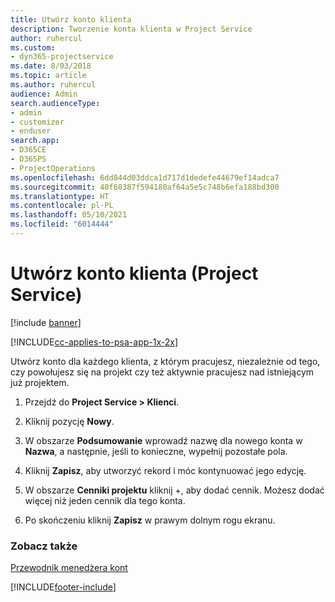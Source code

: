 ```yaml
---
title: Utwórz konto klienta
description: Tworzenie konta klienta w Project Service
author: ruhercul
ms.custom:
- dyn365-projectservice
ms.date: 8/03/2018
ms.topic: article
ms.author: ruhercul
audience: Admin
search.audienceType:
- admin
- customizer
- enduser
search.app:
- D365CE
- D365PS
- ProjectOperations
ms.openlocfilehash: 6dd844d03ddca1d717d1dedefe44679ef14adca7
ms.sourcegitcommit: 40f68387f594180af64a5e5c748b6efa188bd300
ms.translationtype: HT
ms.contentlocale: pl-PL
ms.lasthandoff: 05/10/2021
ms.locfileid: "6014444"
---
```

# <a name="create-a-customer-account-project-service"></a>Utwórz konto klienta (Project Service)

[!include [banner](../includes/psa-now-project-operations.md)]

[!INCLUDE[cc-applies-to-psa-app-1x-2x](../includes/cc-applies-to-psa-app-1x-2x.md)]

Utwórz konto dla każdego klienta, z którym pracujesz, niezależnie od tego, czy powołujesz się na projekt czy też aktywnie pracujesz nad istniejącym już projektem.  
  
1.  Przejdź do **Project Service > Klienci**.  
  
2.  Kliknij pozycję **Nowy**.  
  
3.  W obszarze **Podsumowanie** wprowadź nazwę dla nowego konta w **Nazwa**, a następnie, jeśli to konieczne, wypełnij pozostałe pola.  
  
4.  Kliknij **Zapisz**, aby utworzyć rekord i móc kontynuować jego edycję.  
  
5.  W obszarze **Cenniki projektu** kliknij +, aby dodać cennik. Możesz dodać więcej niż jeden cennik dla tego konta.  
  
6.  Po skończeniu kliknij **Zapisz** w prawym dolnym rogu ekranu.  
  
### <a name="see-also"></a>Zobacz także  
 [Przewodnik menedżera kont](../psa/account-manager-guide.md)


[!INCLUDE[footer-include](../includes/footer-banner.md)]